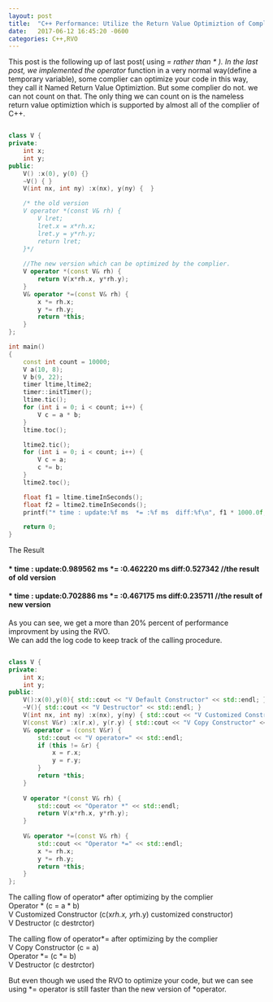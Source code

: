 ```yaml
---
layout: post
title:  "C++ Performance: Utilize the Return Value Optimiztion of Complier (RVO)"
date:   2017-06-12 16:45:20 -0600
categories: C++,RVO
---
```

This post is the following up of last post( using *= rather than * ). In the last post, we implemented the operator* function in a very normal way(define a temporary variable),
some complier can optimize your code in this way, they call it Named Return Value Optimiztion. But some complier do not. we can not count on that. The only thing we can count on 
is the nameless return value optimiztion which is supported by almost all of the complier of C++.
```cpp

class V {
private:
	int x;
	int y;
public:
	V() :x(0), y(0) {}
	~V() { }
	V(int nx, int ny) :x(nx), y(ny) {  }	

	/* the old version
	V operator *(const V& rh) {	
		V lret;
		lret.x = x*rh.x;
		lret.y = y*rh.y;
		return lret;
	}*/
	
	//The new version which can be optimized by the complier.
	V operator *(const V& rh) {				
		return V(x*rh.x, y*rh.y);
	}
	V& operator *=(const V& rh) {
		x *= rh.x;
		y *= rh.y;
		return *this;
	}
};

int main()
{
	const int count = 10000;
	V a(10, 8);
	V b(9, 22);
	timer ltime,ltime2;
	timer::initTimer();
	ltime.tic();
	for (int i = 0; i < count; i++) {
		V c = a * b;
	}
	ltime.toc();

	ltime2.tic();
	for (int i = 0; i < count; i++) {
		V c = a;
		c *= b;
	}
	ltime2.toc();

	float f1 = ltime.timeInSeconds();
	float f2 = ltime2.timeInSeconds();
	printf("* time : update:%f ms  *= :%f ms  diff:%f\n", f1 * 1000.0f, f2 * 1000.0f, (f1 - f2) *1000.0f);

    return 0;
}

```
The Result
#### * time : update:0.989562 ms  *= :0.462220 ms  diff:0.527342  //the result of old version   
#### * time : update:0.702886 ms  *= :0.467175 ms  diff:0.235711  //the result of new version   
As you can see, we get a more than 20% percent of performance improvment by using the RVO.   
We can add the log code to keep track of the calling procedure.   
```cpp

class V {
private:
	int x;
	int y;
public:
	V():x(0),y(0){ std::cout << "V Default Constructor" << std::endl; }
	~V(){ std::cout << "V Destructor" << std::endl; }
	V(int nx, int ny) :x(nx), y(ny) { std::cout << "V Customized Constructor" << std::endl; }
	V(const V&r) :x(r.x), y(r.y) { std::cout << "V Copy Constructor" << std::endl; }
	V& operator = (const V&r) {
		std::cout << "V operator=" << std::endl;
		if (this != &r) {
			x = r.x;
			y = r.y;
		}
		return *this;
	}
	
	V operator *(const V& rh) {
		std::cout << "Operator *" << std::endl;
		return V(x*rh.x, y*rh.y);
	}
	
	V& operator *=(const V& rh) {
		std::cout << "Operator *=" << std::endl;
		x *= rh.x;
		y *= rh.y;
		return *this;
	}
};

```
The calling flow  of operator* after optimizing by the complier  
Operator *                (c = a * b)   
V Customized Constructor  (c(x*rh.x, y*rh.y) customized constructor)  
V Destructor              (c destrctor)  

The calling flow  of operator*= after optimizing by the complier   
V Copy Constructor      (c = a)   
Operator *=				(c *= b)   
V Destructor			(c destrctor)  

But even though we used the RVO to optimize your code, but we can see using *= operator is still faster than the new version of *operator.